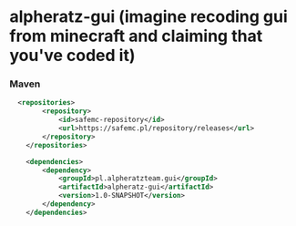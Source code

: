 # alpheratz-gui (imagine recoding gui from minecraft and claiming that you've coded it)

### Maven

```xml
  <repositories>
        <repository>
            <id>safemc-repository</id>
            <url>https://safemc.pl/repository/releases</url>
        </repository>
    </repositories>
```

```xml
    <dependencies>
        <dependency>
            <groupId>pl.alpheratzteam.gui</groupId>
            <artifactId>alpheratz-gui</artifactId>
            <version>1.0-SNAPSHOT</version>
        </dependency>
    </dependencies>
```


